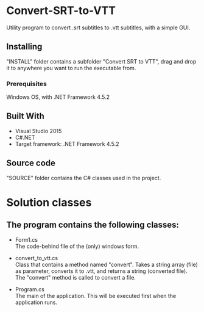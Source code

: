 # Convert-SRT-to-VTT
Utility program to convert .srt subtitles to .vtt subtitles, with a simple GUI.

## Installing
"INSTALL" folder contains a subfolder "Convert SRT to VTT", drag and drop it to anywhere you want to run the executable from.

### Prerequisites
Windows OS, with .NET Framework 4.5.2

## Built With
* Visual Studio 2015
* C#.NET
* Target framework: .NET Framework 4.5.2

## Source code
"SOURCE" folder contains the C# classes used in the project.

# Solution classes

## The program contains the following classes:
* Form1.cs  
The code-behind file of the (only) windows form.  

* convert_to_vtt.cs  
Class that contains a method named "convert". Takes a string array (file) as parameter, converts it to .vtt, and returns a string (converted file).  
The "convert" method is called to convert a file.  

* Program.cs  
The main of the application. This will be executed first when the application runs.  
